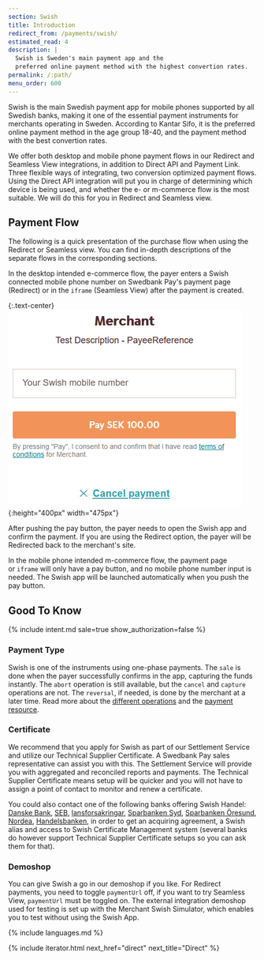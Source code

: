 ```yaml
---
section: Swish
title: Introduction
redirect_from: /payments/swish/
estimated_read: 4
description: |
  Swish is Sweden's main payment app and the
  preferred online payment method with the highest convertion rates.
permalink: /:path/
menu_order: 600
---
```


Swish is the main Swedish payment app for mobile phones supported by all Swedish
banks, making it one of the essential payment instruments for merchants
operating in Sweden. According to Kantar Sifo, it is the preferred online
payment method in the age group 18-40, and the payment method with the best
convertion rates.

We offer both desktop and mobile phone payment flows in our Redirect and
Seamless View integrations, in addition to Direct API and Payment Link.
Three flexible ways of integrating, two conversion optimized payment flows.
Using the Direct API integration will put you in charge of
determining which device is being used, and whether the e- or m-commerce flow is
the most suitable. We will do this for you in Redirect and Seamless view.

## Payment Flow

The following is a quick presentation of the purchase flow when using the
Redirect or Seamless view. You can find in-depth descriptions of the separate
flows in the corresponding sections.

In the desktop intended e-commerce flow, the payer enters a Swish connected mobile
phone number on Swedbank Pay's payment page (Redirect) or in the `iframe` (Seamless
View) after the payment is created.

{:.text-center}
![screenshot of the Swish redirect payment page with number input][swish-payment]{:height="400px" width="475px"}

After pushing the pay button, the payer needs to open the Swish app and confirm
the payment. If you are using the Redirect option, the payer will be
Redirected back to the merchant's site.

In the mobile phone intended m-commerce flow, the payment page or `iframe` will
only have a pay button, and no mobile phone number input is needed.
The Swish app will be launched automatically when you push the pay button.

## Good To Know

{% include intent.md sale=true show_authorization=false %}

### Payment Type

Swish is one of the instruments using one-phase payments. The `sale` is done
when the payer successfully confirms in the app, capturing the funds
instantly. The `abort` operation is still available, but the `cancel` and
`capture` operations are not. The `reversal`, if needed, is done by the
merchant at a later time. Read more about the [different
operations][after-payment] and the [payment resource][payment-resource].

### Certificate

We recommend that you apply for Swish as part of our Settlement Service and
utilize our Technical Supplier Certificate. A Swedbank Pay sales representative
can assist you with this. The Settlement Service will provide you with
aggregated and reconciled reports and payments. The Technical Supplier
Certificate means setup will be quicker and you will not have to assign a point
of contact to monitor and renew a certificate.

You could also contact one of the following banks offering Swish Handel:
[Danske Bank][danske-bank], [SEB][seb-swish],
[lansforsakringar][lansforsakringar], [Sparbanken Syd][sparbanken-syd],
[Sparbanken Öresund][sparbanken-oresund], [Nordea][nordea],
[Handelsbanken][handelsbanken], in order to get an acquiring agreement, a Swish
alias and access to Swish Certificate Management system (several banks do
however support Technical Supplier Certificate setups so you can ask them for
that).

### Demoshop

You can give Swish a go in our demoshop if you like. For Redirect payments, you
need to toggle `paymentUrl` off, if you want to try Seamless View, `paymentUrl`
must be toggled on. The external integration demoshop used for testing is set up
with the Merchant Swish Simulator, which enables you to test without using the
Swish App.

{% include languages.md %}

{% include iterator.html next_href="direct" next_title="Direct" %}

[after-payment]: /payment-instruments/swish/after-payment
[danske-bank]: https://danskebank.se/sv-se/foretag/medelstora-foretag/onlinetjanster/pages/swish-handel.aspx
[handelsbanken]: https://www.handelsbanken.se/sv/foretag/konton-betalningar/ta-betalt/swish-for-foretag
[lansforsakringar]: https://www.lansforsakringar.se/stockholm/foretag/bank/lopande-ekonomi/betalningstjanster/swish-handel/
[nordea]: https://www.nordea.se/foretag/produkter/betala/swish-handel.html
[payment-resource]: /payment-instruments/swish/features/technical-reference/payment-resource
[seb-swish]: https://seb.se/foretag/digitala-tjanster/swish-handel
[sparbanken-oresund]: https://www.sparbankenskane.se/foretag/digitala-tjanster/swish/swish-handel.html
[sparbanken-syd]: https://www.sparbankensyd.se/vardagstjanster/betala/swish-foretag/
[swish-payment]: /assets/img/payments/swish-redirect-number-input-en.png
